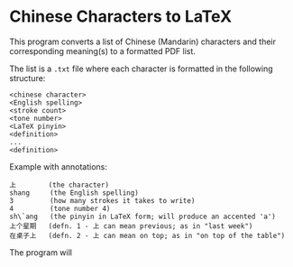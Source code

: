 # Chinese Characters to LaTeX

This program converts a list of Chinese (Mandarin) characters and their corresponding meaning(s) to a formatted PDF list.

The list is a `.txt` file where each character is formatted in the following structure:

```
<chinese character>
<English spelling>
<stroke count>
<tone number>
<LaTeX pinyin>
<definition>
...
<definition>
```

Example with annotations:

```
上        (the character)
shang     (the English spelling)
3         (how many strokes it takes to write)
4         (tone number 4)
sh\`ang   (the pinyin in LaTeX form; will produce an accented 'a')
上个星期   (defn. 1 - 上 can mean previous; as in "last week")
在桌子上   (defn. 2 - 上 can mean on top; as in "on top of the table")
```

The program will 